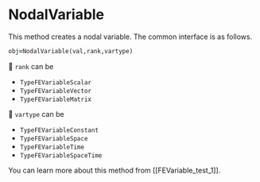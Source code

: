 # NodalVariable

This method creates a nodal variable. The common interface is as follows.

```fortran
obj=NodalVariable(val,rank,vartype)
```

💎 `rank` can be

- `TypeFEVariableScalar`
- `TypeFEVariableVector`
- `TypeFEVariableMatrix`

🚀 `vartype` can be

- `TypeFEVariableConstant`
- `TypeFEVariableSpace`
- `TypeFEVariableTime`
- `TypeFEVariableSpaceTime`

You can learn more about this method from [[FEVariable_test_1]].
